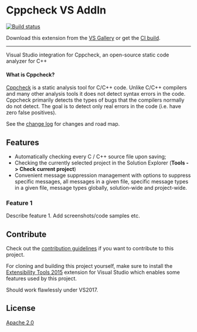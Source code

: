# Cppcheck VS AddIn

<!-- Replace this badge with your own-->
[![Build status](https://ci.appveyor.com/api/projects/status/o27wunv5g1p63or6?svg=true)](https://ci.appveyor.com/project/vnl/cppcheck-vs-addin)

<!-- Update the VS Gallery link after you upload the VSIX-->
Download this extension from the [VS Gallery](https://visualstudiogallery.msdn.microsoft.com/[GuidFromGallery])
or get the [CI build](http://vsixgallery.com/extension/884bcde1-206c-4261-b159-b8df2942e457/).

---------------------------------------

Visual Studio integration for Cppcheck, an open-source static code analyzer for C++

#### What is Cppcheck?

[Cppcheck](http://cppcheck.sourceforge.net/) is a static analysis tool for C/C++ code. Unlike C/C++ compilers and many other analysis tools it does not detect syntax errors in the code. Cppcheck primarily detects the types of bugs that the compilers normally do not detect. The goal is to detect only real errors in the code (i.e. have zero false positives).

See the [change log](CHANGELOG.md) for changes and road map.

## Features

- Automatically checking every C / C++ source file upon saving;
- Checking the currently selected project in the Solution Explorer (**Tools -> Check current project**)
- Convenient message suppression management with options to suppress specific messages, all messages in a given file, specific message types in a given file, message types globally, solution-wide and project-wide.


### Feature 1
Describe feature 1. Add screenshots/code samples etc.

## Contribute
Check out the [contribution guidelines](CONTRIBUTING.md)
if you want to contribute to this project.

For cloning and building this project yourself, make sure
to install the
[Extensibility Tools 2015](https://visualstudiogallery.msdn.microsoft.com/ab39a092-1343-46e2-b0f1-6a3f91155aa6)
extension for Visual Studio which enables some features
used by this project.

Should work flawlessly under VS2017.

## License
[Apache 2.0](LICENSE)